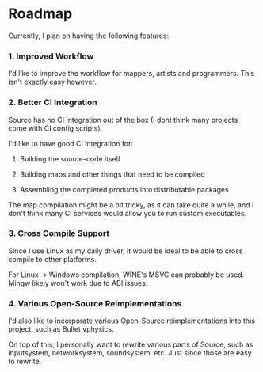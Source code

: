 # Roadmap

Currently, I plan on having the following features:

### 1. Improved Workflow

I'd like to improve the workflow for mappers, artists and programmers. This isn't exactly easy however.

### 2. Better CI Integration

Source has no CI integration out of the box (I dont think many projects come with CI config scripts). 

I'd like to have good CI integration for:

1. Building the source-code itself

2. Building maps and other things that need to be compiled

3. Assembling the completed products into distributable packages

The map compilation might be a bit tricky, as it can take quite a while, and I don't think many CI services would allow you to run custom executables.

### 3. Cross Compile Support

Since I use Linux as my daily driver, it would be ideal to be able to cross compile to other platforms.

For Linux -> Windows compilation, WINE's MSVC can probably be used. Mingw likely won't work due to ABI issues.

### 4. Various Open-Source Reimplementations

I'd also like to incorporate various Open-Source reimplementations into this project, such as Bullet vphysics. 

On top of this, I personally want to rewrite various parts of Source, such as inputsystem, networksystem, soundsystem, etc. Just since those are easy to rewrite.
